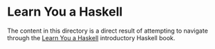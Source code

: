 # Learn You a Haskell

The content in this directory is a direct result of attempting to
navigate through the [Learn You a Haskell](http://learnyouahaskell.com/) introductory
Haskell book.

